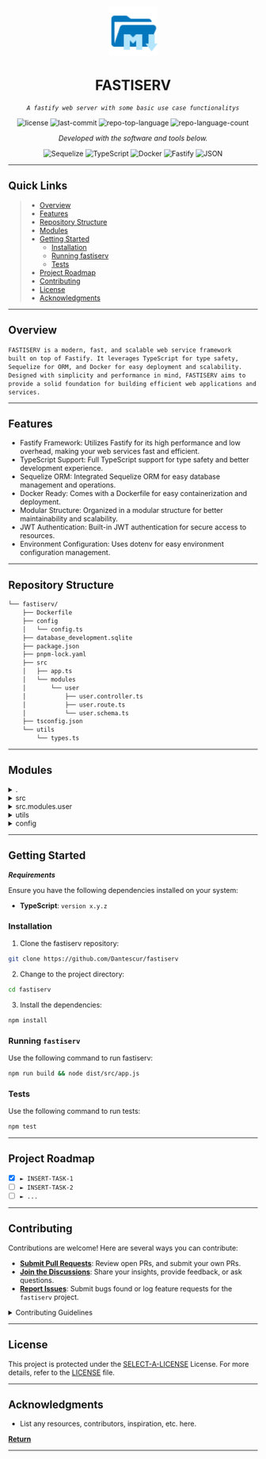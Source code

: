 <p align="center">
  <img src="https://raw.githubusercontent.com/PKief/vscode-material-icon-theme/ec559a9f6bfd399b82bb44393651661b08aaf7ba/icons/folder-markdown-open.svg" width="100" />
</p>
<p align="center">
    <h1 align="center">FASTISERV</h1>
</p>
<p align="center">
    <em><code>A fastify web server with some basic use case functionalitys</code></em>
</p>
<p align="center">
	<img src="https://img.shields.io/github/license/Dantescur/fastiserv?style=flat&color=0080ff" alt="license">
	<img src="https://img.shields.io/github/last-commit/Dantescur/fastiserv?style=flat&logo=git&logoColor=white&color=0080ff" alt="last-commit">
	<img src="https://img.shields.io/github/languages/top/Dantescur/fastiserv?style=flat&color=0080ff" alt="repo-top-language">
	<img src="https://img.shields.io/github/languages/count/Dantescur/fastiserv?style=flat&color=0080ff" alt="repo-language-count">
<p>
<p align="center">
		<em>Developed with the software and tools below.</em>
</p>
<p align="center">
	<img src="https://img.shields.io/badge/Sequelize-52B0E7.svg?style=flat&logo=Sequelize&logoColor=white" alt="Sequelize">
	<img src="https://img.shields.io/badge/TypeScript-3178C6.svg?style=flat&logo=TypeScript&logoColor=white" alt="TypeScript">
	<img src="https://img.shields.io/badge/Docker-2496ED.svg?style=flat&logo=Docker&logoColor=white" alt="Docker">
	<img src="https://img.shields.io/badge/Fastify-000000.svg?style=flat&logo=Fastify&logoColor=white" alt="Fastify">
	<img src="https://img.shields.io/badge/JSON-000000.svg?style=flat&logo=JSON&logoColor=white" alt="JSON">
</p>
<hr>

## Quick Links

> - [ Overview](#-overview)
> - [ Features](#-features)
> - [ Repository Structure](#-repository-structure)
> - [ Modules](#-modules)
> - [ Getting Started](#-getting-started)
>   - [ Installation](#-installation)
>   - [Running fastiserv](#-running-fastiserv)
>   - [ Tests](#-tests)
> - [ Project Roadmap](#-project-roadmap)
> - [ Contributing](#-contributing)
> - [ License](#-license)
> - [ Acknowledgments](#-acknowledgments)

---

## Overview

<code>FASTISERV is a modern, fast, and scalable web service framework built on top of Fastify. It leverages TypeScript for type safety, Sequelize for ORM, and Docker for easy deployment and scalability. Designed with simplicity and performance in mind, FASTISERV aims to provide a solid foundation for building efficient web applications and services.</code>

---

## Features

- Fastify Framework: Utilizes Fastify for its high performance and low overhead, making your web services fast and efficient.
- TypeScript Support: Full TypeScript support for type safety and better development experience.
- Sequelize ORM: Integrated Sequelize ORM for easy database management and operations.
- Docker Ready: Comes with a Dockerfile for easy containerization and deployment.
- Modular Structure: Organized in a modular structure for better maintainability and scalability.
- JWT Authentication: Built-in JWT authentication for secure access to resources.
- Environment Configuration: Uses dotenv for easy environment configuration management.

---

## Repository Structure

```sh
└── fastiserv/
    ├── Dockerfile
    ├── config
    │   └── config.ts
    ├── database_development.sqlite
    ├── package.json
    ├── pnpm-lock.yaml
    ├── src
    │   ├── app.ts
    │   └── modules
    │       └── user
    │           ├── user.controller.ts
    │           ├── user.route.ts
    │           └── user.schema.ts
    ├── tsconfig.json
    └── utils
        └── types.ts
```

---

## Modules

<details closed><summary>.</summary>

| File                                                                                | Summary                                                                                                                                                                                                                                                                                                                                                                                                        |
| ----------------------------------------------------------------------------------- | -------------------------------------------------------------------------------------------------------------------------------------------------------------------------------------------------------------------------------------------------------------------------------------------------------------------------------------------------------------------------------------------------------------- |
| [pnpm-lock.yaml](https://github.com/Dantescur/fastiserv/blob/master/pnpm-lock.yaml) | <code> The pnpm-lock.yaml file ensures that the project's dependencies are consistent across installations. It locks the versions of the packages installed, making sure that every install results in the exact same file structure in node_modules across all environments. This file is generated and updated by pnpm when dependencies are installed or updated.</code>                                    |
| [Dockerfile](https://github.com/Dantescur/fastiserv/blob/master/Dockerfile)         | <code> The Dockerfile specifies the steps to create a Docker container for the project. It uses node:20 as the base image, sets up the working directory at /app, copies the project files, and installs the dependencies using pnpm. It then builds the project and sets the container to expose port 3000, with the command to run the built application.</code>                                             |
| [package.json](https://github.com/Dantescur/fastiserv/blob/master/package.json)     | <code> The package.json file serves as the heart of the project's configuration, including metadata like the project's name (fastserv), version (1.0.0), and scripts for development, building, and starting the application. It lists both production and development dependencies necessary for the project, such as Fastify, Sequelize, TypeScript, and various utilities and types for development.</code> |
| [tsconfig.json](https://github.com/Dantescur/fastiserv/blob/master/tsconfig.json)   | <code> </code>                                                                                                                                                                                                                                                                                                                                                                                                 |

The tsconfig.json file configures TypeScript for the project, specifying compiler options such as the ECMAScript target version (es2016), module system (NodeNext), and the output directory for compiled files (dist). It enables strict type-checking options, interop between ES modules and CommonJS, and more, ensuring that the TypeScript compiler understands how to process the project's code.

</details>

<details closed><summary>src</summary>

| File                                                                    | Summary                                                                                                                                                                                                                      |
| ----------------------------------------------------------------------- | ---------------------------------------------------------------------------------------------------------------------------------------------------------------------------------------------------------------------------- |
| [app.ts](https://github.com/Dantescur/fastiserv/blob/master/src/app.ts) | <code> The app.ts file is the main entry point for the FASTISERV application. It sets up and configures the Fastify server, including essential plugins and middleware for security and functionality. Key features include: |

- Environment Configuration: Utilizes dotenv for loading environment variables, including the server's secret key and port number.
- Fastify Setup: Initializes a Fastify instance with pretty logging enabled for better readability during development.
- JWT Authentication: Registers the @fastify/jwt plugin for handling JWT-based authentication, including a custom decorator for verifying tokens and a pre-handler hook for setting the JWT instance on requests.
- Cookie Support: Integrates @fastify/cookie for handling cookies, particularly for storing access tokens.
- Schema Registration: Dynamically adds user-related JSON schemas for validation.
- Routes: Sets up a health check endpoint and registers user-related routes with a specific prefix (api/users).
- Graceful Shutdown: Listens for termination signals to gracefully shut down the server and close the database connection.
  This file orchestrates the application's core functionality, ensuring that all components work together seamlessly to provide a secure and efficient web service.</code> |

</details>

<details closed><summary>src.modules.user</summary>

| File                                                                                                         | Summary                         |
| ------------------------------------------------------------------------------------------------------------ | ------------------------------- |
| [user.route.ts](https://github.com/Dantescur/fastiserv/blob/master/src/modules/user/user.route.ts)           | <code>► INSERT-TEXT-HERE</code> |
| [user.schema.ts](https://github.com/Dantescur/fastiserv/blob/master/src/modules/user/user.schema.ts)         | <code>► INSERT-TEXT-HERE</code> |
| [user.controller.ts](https://github.com/Dantescur/fastiserv/blob/master/src/modules/user/user.controller.ts) | <code>► INSERT-TEXT-HERE</code> |

</details>

<details closed><summary>utils</summary>

| File                                                                          | Summary                         |
| ----------------------------------------------------------------------------- | ------------------------------- |
| [types.ts](https://github.com/Dantescur/fastiserv/blob/master/utils/types.ts) | <code>► INSERT-TEXT-HERE</code> |

</details>

<details closed><summary>config</summary>

| File                                                                             | Summary                         |
| -------------------------------------------------------------------------------- | ------------------------------- |
| [config.ts](https://github.com/Dantescur/fastiserv/blob/master/config/config.ts) | <code>► INSERT-TEXT-HERE</code> |

</details>

---

## Getting Started

**_Requirements_**

Ensure you have the following dependencies installed on your system:

- **TypeScript**: `version x.y.z`

### Installation

1. Clone the fastiserv repository:

```sh
git clone https://github.com/Dantescur/fastiserv
```

2. Change to the project directory:

```sh
cd fastiserv
```

3. Install the dependencies:

```sh
npm install
```

### Running `fastiserv`

Use the following command to run fastiserv:

```sh
npm run build && node dist/src/app.js
```

### Tests

Use the following command to run tests:

```sh
npm test
```

---

## Project Roadmap

- [x] `► INSERT-TASK-1`
- [ ] `► INSERT-TASK-2`
- [ ] `► ...`

---

## Contributing

Contributions are welcome! Here are several ways you can contribute:

- **[Submit Pull Requests](https://github.com/Dantescur/fastiserv/blob/main/CONTRIBUTING.md)**: Review open PRs, and submit your own PRs.
- **[Join the Discussions](https://github.com/Dantescur/fastiserv/discussions)**: Share your insights, provide feedback, or ask questions.
- **[Report Issues](https://github.com/Dantescur/fastiserv/issues)**: Submit bugs found or log feature requests for the `fastiserv` project.

<details closed>
    <summary>Contributing Guidelines</summary>

1. **Fork the Repository**: Start by forking the project repository to your github account.
2. **Clone Locally**: Clone the forked repository to your local machine using a git client.
   ```sh
   git clone https://github.com/Dantescur/fastiserv
   ```
3. **Create a New Branch**: Always work on a new branch, giving it a descriptive name.
   ```sh
   git checkout -b new-feature-x
   ```
4. **Make Your Changes**: Develop and test your changes locally.
5. **Commit Your Changes**: Commit with a clear message describing your updates.
   ```sh
   git commit -m 'Implemented new feature x.'
   ```
6. **Push to GitHub**: Push the changes to your forked repository.
   ```sh
   git push origin new-feature-x
   ```
7. **Submit a Pull Request**: Create a PR against the original project repository. Clearly describe the changes and their motivations.

Once your PR is reviewed and approved, it will be merged into the main branch.

</details>

---

## License

This project is protected under the [SELECT-A-LICENSE](https://choosealicense.com/licenses) License. For more details, refer to the [LICENSE](https://choosealicense.com/licenses/) file.

---

## Acknowledgments

- List any resources, contributors, inspiration, etc. here.

[**Return**](#-quick-links)

---
